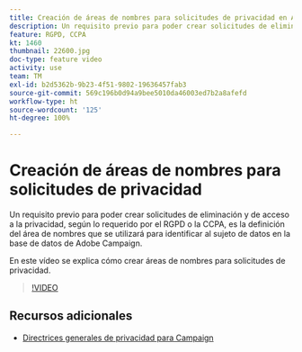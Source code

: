 ```yaml
---
title: Creación de áreas de nombres para solicitudes de privacidad en Adobe Campaign Standard (ACS)
description: Un requisito previo para poder crear solicitudes de eliminación y de acceso a la privacidad, según lo requerido por el RGPD o la CCPA, es la definición del área de nombres que se utilizará para identificar al sujeto de datos en la base de datos de Adobe Campaign. En este vídeo se explica cómo crear áreas de nombres para solicitudes de privacidad.
feature: RGPD, CCPA
kt: 1460
thumbnail: 22600.jpg
doc-type: feature video
activity: use
team: TM
exl-id: b2d5362b-9b23-4f51-9802-19636457fab3
source-git-commit: 569c196b0d94a9bee5010da46003ed7b2a8afefd
workflow-type: ht
source-wordcount: '125'
ht-degree: 100%

---
```


# Creación de áreas de nombres para solicitudes de privacidad

Un requisito previo para poder crear solicitudes de eliminación y de acceso a la privacidad, según lo requerido por el RGPD o la CCPA, es la definición del área de nombres que se utilizará para identificar al sujeto de datos en la base de datos de Adobe Campaign.

En este vídeo se explica cómo crear áreas de nombres para solicitudes de privacidad.

>[!VIDEO](https://video.tv.adobe.com/v/22600?quality=12)

## Recursos adicionales

* [Directrices generales de privacidad para Campaign](https://helpx.adobe.com/es/campaign/kb/campaign-privacy-overview.html)

